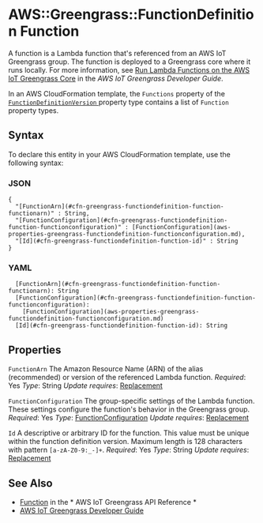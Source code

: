 # AWS::Greengrass::FunctionDefinition Function<a name="aws-properties-greengrass-functiondefinition-function"></a>

<a name="aws-properties-greengrass-functiondefinition-function-description"></a>A function is a Lambda function that's referenced from an AWS IoT Greengrass group\. The function is deployed to a Greengrass core where it runs locally\. For more information, see [Run Lambda Functions on the AWS IoT Greengrass Core](https://docs.aws.amazon.com/greengrass/latest/developerguide/lambda-functions.html) in the *AWS IoT Greengrass Developer Guide*\.

<a name="aws-properties-greengrass-functiondefinition-function-inheritance"></a> In an AWS CloudFormation template, the `Functions` property of the [ `FunctionDefinitionVersion` ](https://docs.aws.amazon.com/AWSCloudFormation/latest/UserGuide/aws-properties-greengrass-functiondefinition-functiondefinitionversion.html) property type contains a list of `Function` property types\.

## Syntax<a name="aws-properties-greengrass-functiondefinition-function-syntax"></a>

To declare this entity in your AWS CloudFormation template, use the following syntax:

### JSON<a name="aws-properties-greengrass-functiondefinition-function-syntax.json"></a>

```
{
  "[FunctionArn](#cfn-greengrass-functiondefinition-function-functionarn)" : String,
  "[FunctionConfiguration](#cfn-greengrass-functiondefinition-function-functionconfiguration)" : [FunctionConfiguration](aws-properties-greengrass-functiondefinition-functionconfiguration.md),
  "[Id](#cfn-greengrass-functiondefinition-function-id)" : String
}
```

### YAML<a name="aws-properties-greengrass-functiondefinition-function-syntax.yaml"></a>

```
  [FunctionArn](#cfn-greengrass-functiondefinition-function-functionarn): String
  [FunctionConfiguration](#cfn-greengrass-functiondefinition-function-functionconfiguration):
    [FunctionConfiguration](aws-properties-greengrass-functiondefinition-functionconfiguration.md)
  [Id](#cfn-greengrass-functiondefinition-function-id): String
```

## Properties<a name="aws-properties-greengrass-functiondefinition-function-properties"></a>

`FunctionArn`  <a name="cfn-greengrass-functiondefinition-function-functionarn"></a>
The Amazon Resource Name \(ARN\) of the alias \(recommended\) or version of the referenced Lambda function\.
*Required*: Yes
*Type*: String
*Update requires*: [Replacement](https://docs.aws.amazon.com/AWSCloudFormation/latest/UserGuide/using-cfn-updating-stacks-update-behaviors.html#update-replacement)

`FunctionConfiguration`  <a name="cfn-greengrass-functiondefinition-function-functionconfiguration"></a>
The group\-specific settings of the Lambda function\. These settings configure the function's behavior in the Greengrass group\.
*Required*: Yes
*Type*: [FunctionConfiguration](aws-properties-greengrass-functiondefinition-functionconfiguration.md)
*Update requires*: [Replacement](https://docs.aws.amazon.com/AWSCloudFormation/latest/UserGuide/using-cfn-updating-stacks-update-behaviors.html#update-replacement)

`Id`  <a name="cfn-greengrass-functiondefinition-function-id"></a>
A descriptive or arbitrary ID for the function\. This value must be unique within the function definition version\. Maximum length is 128 characters with pattern `[a-zA-Z0-9:_-]+`\.
*Required*: Yes
*Type*: String
*Update requires*: [Replacement](https://docs.aws.amazon.com/AWSCloudFormation/latest/UserGuide/using-cfn-updating-stacks-update-behaviors.html#update-replacement)

## See Also<a name="aws-properties-greengrass-functiondefinition-function--seealso"></a>
+  [Function](https://docs.aws.amazon.com/greengrass/latest/apireference/definitions-function.html) in the * AWS IoT Greengrass API Reference *
+  [AWS IoT Greengrass Developer Guide](https://docs.aws.amazon.com/greengrass/latest/developerguide/)
